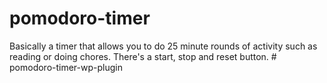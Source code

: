 # pomodoro-timer

Basically a timer that allows you to do 25 minute rounds of activity such as reading or doing chores. 
There's a start, stop and reset button. # pomodoro-timer-wp-plugin
